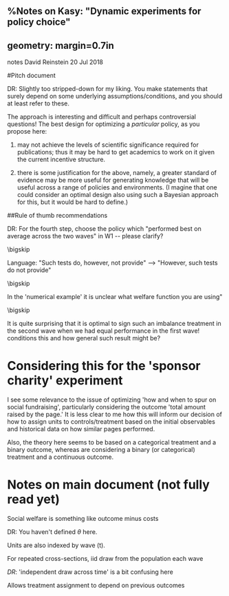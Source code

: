 %Notes on Kasy: "Dynamic experiments for policy choice"
---
geometry: margin=0.7in
---

notes David Reinstein 20 Jul 2018

#Pitch document

DR: Slightly too stripped-down  for my liking. You make statements that surely depend on some underlying assumptions/conditions, and you should at least refer to these.

The approach is interesting and  difficult and perhaps controversial questions!  The best design  for optimizing a *particular* policy,  as you propose here:

1.  may not achieve the levels of scientific significance required for publications;  thus it may be hard to get academics to work on it  given the current incentive structure.

2.  there is some justification for the above,  namely, a greater standard of evidence may be more useful  for generating knowledge that will be useful across a range of policies and environments. (I  magine that one could consider an optimal design also using such a Bayesian approach for this, but it would be hard to define.)

##Rule of thumb recommendations


DR: For the fourth step, choose the policy which "performed best on average across the two waves" in W1 -- please clarify?


\bigskip

Language: "Such tests do, however, not provide" --> "However,  such tests do not provide"

\bigskip


In the  'numerical example'  it is unclear what  welfare function you are using"

\bigskip

It is quite surprising that  it is optimal to sign such an imbalance treatment in the second wave when we had equal performance in the first wave!  conditions this and how general such result might be?

# Considering this for the 'sponsor charity' experiment

I see some relevance to the issue of optimizing 'how and when to spur on social fundraising',  particularly considering the outcome 'total amount raised by the page.'    It is less clear to me how this will inform our decision of  how to assign units to controls/treatment  based on the initial observables  and historical data on how similar pages performed.

Also, the theory here seems to be based on a categorical treatment and a  binary outcome, whereas  are considering a binary (or categorical) treatment and a continuous  outcome.

# Notes on main document (not fully read yet)

Social welfare is something like outcome minus costs

DR: You haven't defined $\theta$ here.

Units are also indexed by wave (t).

For repeated cross-sections, iid draw  from the population each wave

*DR*: 'independent draw across time' is a bit confusing here

Allows treatment assignment to depend on previous outcomes


